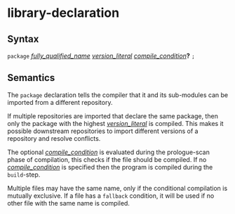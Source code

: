 # library-declaration

## Syntax

`package` [_fully_qualified_name_](fully_qualified_name.md) [_version_literal_](version_literal.md) [_compile_condition_](compile_condition.md)__?__ `;`


## Semantics

The `package` declaration tells the compiler that it and its sub-modules can
be imported from a different repository.

If multiple repositories are imported that declare the same package, then
only the package with the highest [_version_literal_](version_literal.md) is
compiled. This makes it possible downstream repositories to import different
versions of a repository and resolve conflicts. 

The optional [_compile_condition_](compile_condition.md) is evaluated during the
prologue-scan phase of compilation, this checks if the file should be compiled.
If no [_compile_condition_](compile_condition.md) is specified then the program
is compiled during the `build`-step.

Multiple files may have the same name, only if the conditional
compilation is mutually exclusive. If a file has a `fallback` condition, it will
be used if no other file with the same name is compiled.

